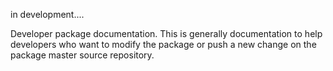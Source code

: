 in development....

Developer package documentation. This is generally documentation to help developers who want to modify the package or push a new change on the package master source repository.